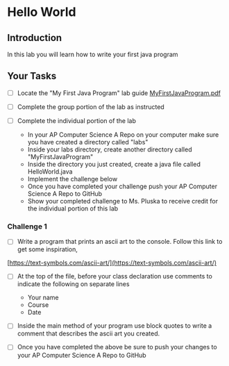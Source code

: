 # Hello World

## Introduction
In this lab you will learn how to write your first java program

## Your Tasks

- [ ] Locate the "My First Java Program" lab guide [MyFirstJavaProgram.pdf](MyFirstJavaProgram.pdf)

- [ ] Complete the group portion of the lab as instructed

- [ ] Complete the individual portion of the lab

	* In your AP Computer Science A Repo on your computer make sure you have created a directory called "labs"
	* Inside your labs directory, create another directory called "MyFirstJavaProgram"
	* Inside the directory you just created, create a java file called HelloWorld.java
	* Implement the challenge below
	* Once you have completed your challenge push your AP Computer Science A Repo to GitHub
	* Show your completed challenge to Ms. Pluska to receive credit for the individual portion of this lab

### Challenge 1

- [ ] Write a program that prints an ascii art to the console.  Follow this link to get some inspiration, 

[https://text-symbols.com/ascii-art/](https://text-symbols.com/ascii-art/)

- [ ] At the top of the file, before your class declaration use comments to indicate the following 
on separate lines

	* Your name
	* Course
	* Date

- [ ] Inside the main method of your program use block quotes to write a comment that describes the ascii art you created.

- [ ] Once you have completed the above be sure to push your changes to your AP Computer Science A Repo to GitHub












